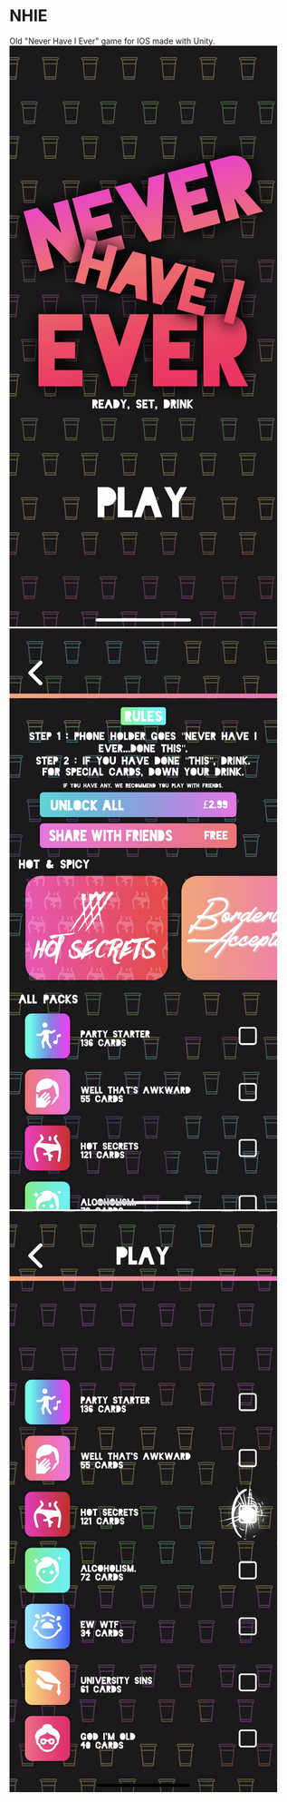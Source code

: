 # NHIE
Old "Never Have I Ever" game for IOS made with Unity.
![Screenshot 1](https://github.com/SecureCake/NHIE/blob/e96a229ccfcfe441a62049bc917d2aa8fa39bbc2/s1.PNG)
![Screenshot 2](https://github.com/SecureCake/NHIE/blob/e96a229ccfcfe441a62049bc917d2aa8fa39bbc2/s2.PNG)
![Screenshot 3](https://github.com/SecureCake/NHIE/blob/e96a229ccfcfe441a62049bc917d2aa8fa39bbc2/s3.PNG)
